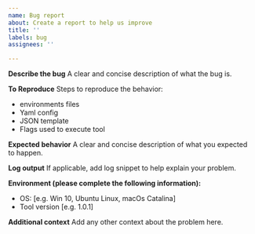 ```yaml
---
name: Bug report
about: Create a report to help us improve
title: ''
labels: bug
assignees: ''

---
```


**Describe the bug**
A clear and concise description of what the bug is.

**To Reproduce**
Steps to reproduce the behavior:
- environments files
- Yaml config
- JSON template
- Flags used to execute tool

**Expected behavior**
A clear and concise description of what you expected to happen.

**Log output**
If applicable, add log snippet to help explain your problem.

**Environment (please complete the following information):**
 - OS: [e.g. Win 10, Ubuntu Linux, macOs Catalina]
 - Tool version [e.g. 1.0.1]

**Additional context**
Add any other context about the problem here.
